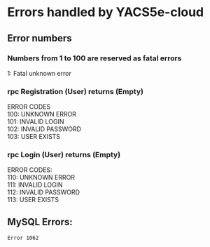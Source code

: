 # Errors handled by YACS5e-cloud

## Error numbers
### Numbers from 1 to 100 are reserved as fatal errors
1: Fatal unknown error

###  rpc Registration (User) returns (Empty)
ERROR CODES \
100: UNKNOWN ERROR \
101: INVALID LOGIN \
102: INVALID PASSWORD \
103: USER EXISTS

###  rpc Login (User) returns (Empty)
ERROR CODES:\
110: UNKNOWN ERROR \
111: INVALID LOGIN \
112: INVALID PASSWORD \
113: USER EXISTS


## MySQL Errors:
    Error 1062